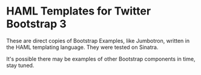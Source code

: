 # HAML Templates for Twitter Bootstrap 3
These are direct copies of Bootstrap Examples, like Jumbotron, written in the HAML templating language. They were tested on Sinatra.  

It's possible there may be examples of other Bootstrap components in time, stay tuned.
